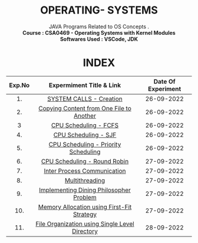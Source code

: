 <h1 align = "center">
  OPERATING- SYSTEMS
</h1>

<div align="center">
JAVA Programs Related to OS Concepts .<br/>
<strong> Course : CSA0469 -  Operating Systems with Kernel Modules <strong> <br/>
<strong> Softwares Used : VSCode, JDK </strong>
</div>

<h1 align="center"> INDEX </h1>
<div align="center">

|Exp.No 		|Expermiment Title & Link  	|Date Of Experiment	|
|:---:|:---:|:---:|
|1.		|[SYSTEM CALLS - Creation](#exp1)	|26-09-2022		|
|2.		|[Copying Content from One File to Another ](#exp2)<br/>	|26-09-2022		|
|3 		|[CPU Scheduling - FCFS ](#exp3)<br/>	|26-09-2022		|
|4.		|[CPU Scheduling - SJF ](#exp4)<br/>	|26-09-2022		|
|5.		|[CPU Scheduling - Priority Scheduling ](#exp5)<br/>	|26-09-2022		|
|6.		|[CPU Scheduling - Round Robin ](#exp6)<br/>	|27-09-2022		|
|7.		|[Inter Process Communication ](#exp7)<br/>	|27-09-2022		|
|8.		|[Multithreading ](#exp8)<br/>	|27-09-2022		|
|9.		|[Implementing Dining Philosopher Problem ](#exp9)<br/>	|27-09-2022		|
|10.	|[Memory Allocation using First-Fit Strategy ](#exp10)<br/>	|27-09-2022		|
|11.  |[File Organization using Single Level Directory ](#exp11)<br/>	|28-09-2022		|
